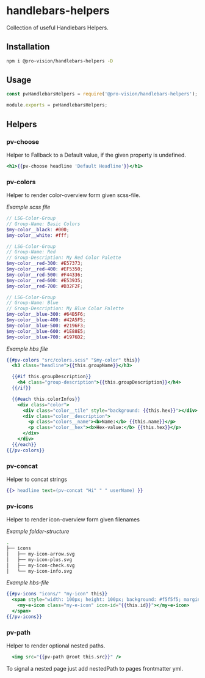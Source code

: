 # handlebars-helpers

Collection of useful Handlebars Helpers.

## Installation

```sh
npm i @pro-vision/handlebars-helpers -D
```

## Usage

```javascript
const pvHandlebarsHelpers = require('@pro-vision/handlebars-helpers');

module.exports = pvHandlebarsHelpers;
```


## Helpers

### pv-choose

Helper to Fallback to a Default value, if the given property is undefined.

```hbs
<h1>{{pv-choose headline 'Default Headline'}}</h1>
```


### pv-colors

Helper to render color-overview form given scss-file.

*Example scss file*

```scss
// LSG-Color-Group
// Group-Name: Basic Colors
$my-color__black: #000;
$my-color__white: #fff;

// LSG-Color-Group
// Group-Name: Red
// Group-Description: My Red Color Palette
$my-color__red-300: #E57373;
$my-color__red-400: #EF5350;
$my-color__red-500: #F44336;
$my-color__red-600: #E53935;
$my-color__red-700: #D32F2F;

// LSG-Color-Group
// Group-Name: Blue
// Group-Description: My Blue Color Palette
$my-color__blue-300: #64B5F6;
$my-color__blue-400: #42A5F5;
$my-color__blue-500: #2196F3;
$my-color__blue-600: #1E88E5;
$my-color__blue-700: #1976D2;
```

*Example hbs file*
```hbs
{{#pv-colors "src/colors.scss" "$my-color" this}}
  <h3 class="headline">{{this.groupName}}</h3>

  {{#if this.groupDescription}}
    <h4 class="group-description">{{this.groupDescription}}</h4>
  {{/if}}

  {{#each this.colorInfos}}
    <div class="color">
      <div class="color__tile" style="background: {{this.hex}}"></div>
      <div class="color__description">
        <p class="colors__name"><b>Name:</b> {{this.name}}</p>
        <p class="color__hex"><b>Hex-value:</b> {{this.hex}}</p>
      </div>
    </div>
  {{/each}}
{{/pv-colors}}
```


### pv-concat

Helper to concat strings

```hbs
{{> headline text=(pv-concat "Hi" " " userName) }}
```


### pv-icons

Helper to render icon-overview form given filenames

*Example folder-structure*

```bash
.
├── icons
│   ├── my-icon-arrow.svg
│   ├── my-icon-plus.svg
│   ├── my-icon-check.svg
│   └── my-icon-info.svg
```

*Example hbs-file*

```hbs
{{#pv-icons "icons/" "my-icon" this}}
  <span style="width: 100px; height: 100px; background: #f5f5f5; margin: 2px; padding: 10px; display: inline-block;">
    <my-e-icon class="my-e-icon" icon-id="{{this.id}}"></my-e-icon>
  </span>
{{/pv-icons}}
```


### pv-path

Helper to render optional nested paths.

```hbs
  <img src="{{pv-path @root this.src}}" />
```

To signal a nested page just add nestedPath to pages frontmatter yml.
